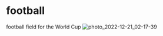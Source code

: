 # football
football field for the World Cup
![photo_2022-12-21_02-17-39](https://user-images.githubusercontent.com/73721459/208893022-3e41a625-a6f9-4ff3-9161-320a565d94ec.jpg)
